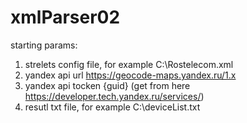 # xmlParser02

starting params:
1. strelets config file, for example C:\Rostelecom.xml 
2. yandex api url https://geocode-maps.yandex.ru/1.x
3. yandex api tocken {guid} (get from here https://developer.tech.yandex.ru/services/)
4. resutl txt file, for example C:\deviceList.txt
